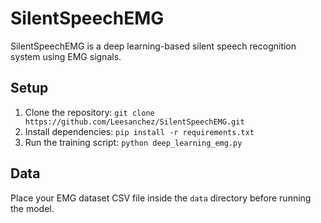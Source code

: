 # SilentSpeechEMG
SilentSpeechEMG is a deep learning-based silent speech recognition system using EMG signals.
## Setup
1. Clone the repository: `git clone https://github.com/Leesanchez/SilentSpeechEMG.git`
2. Install dependencies: `pip install -r requirements.txt`
3. Run the training script: `python deep_learning_emg.py`
## Data
Place your EMG dataset CSV file inside the `data` directory before running the model.
